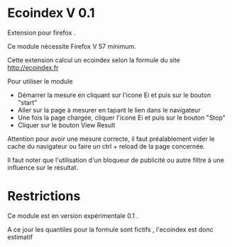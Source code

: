 # Ecoindex V 0.1

Extension pour firefox . 

Ce module nécessite Firefox V 57 minimum.

Cette extension calcul un ecoindex selon la formule du site http://ecoindex.fr

Pour utiliser le module

- Démarrer la mesure en cliquant sur l'icone Ei et puis sur le bouton "start"
- Aller sur la page à mesurer en tapant le lien dans le navigateur
- Une fois la page chargée, cliquer l'icone Ei et puis sur le bouton "Stop"
- Cliquer sur le bouton View Result 

Attention pour avoir une mesure correcte, il faut préalablement vider le cache du navigateur ou faire un ctrl + reload de la page concernée.

Il faut noter que l'utilisation d'un bloqueur de publicité ou autre filtre à une influence sur le résultat.

# Restrictions

Ce module est en version expérimentale 0.1 .  

A ce jour les quantiles pour la formule sont fictifs , l'ecoindex est donc estimatif 






